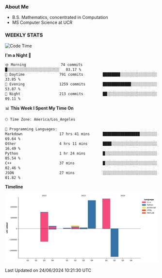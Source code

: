 ### About Me

- B.S. Mathematics, concentrated in Computation
- MS Computer Science at UCR


### WEEKLY STATS
<!--START_SECTION:waka-->
![Code Time](http://img.shields.io/badge/Code%20Time-202%20hrs%2012%20mins-blue)

**I'm a Night 🦉** 

```text
🌞 Morning                74 commits          █░░░░░░░░░░░░░░░░░░░░░░░░   03.17 % 
🌆 Daytime                791 commits         ████████░░░░░░░░░░░░░░░░░   33.85 % 
🌃 Evening                1259 commits        █████████████░░░░░░░░░░░░   53.87 % 
🌙 Night                  213 commits         ██░░░░░░░░░░░░░░░░░░░░░░░   09.11 % 
```


📊 **This Week I Spent My Time On** 

```text
🕑︎ Time Zone: America/Los_Angeles

💬 Programming Languages: 
Markdown                 17 hrs 41 mins      █████████████████░░░░░░░░   69.64 % 
Other                    4 hrs 11 mins       ████░░░░░░░░░░░░░░░░░░░░░   16.49 % 
Python                   1 hr 24 mins        █░░░░░░░░░░░░░░░░░░░░░░░░   05.54 % 
C++                      37 mins             █░░░░░░░░░░░░░░░░░░░░░░░░   02.46 % 
JSON                     27 mins             ░░░░░░░░░░░░░░░░░░░░░░░░░   01.82 % 
```

**Timeline**

![Lines of Code chart](https://raw.githubusercontent.com/nickocruzm/nickocruzm/main/assets/bar_graph.png)


 Last Updated on 24/06/2024 10:21:30 UTC
<!--END_SECTION:waka-->
